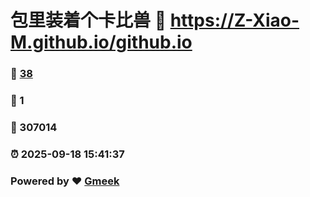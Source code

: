 # 包里装着个卡比兽 :link: https://Z-Xiao-M.github.io/github.io 
### :page_facing_up: [38](https://Z-Xiao-M.github.io/github.io/tag.html) 
### :speech_balloon: 1 
### :hibiscus: 307014 
### :alarm_clock: 2025-09-18 15:41:37 
### Powered by :heart: [Gmeek](https://github.com/Meekdai/Gmeek)
